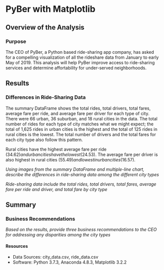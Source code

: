 # PyBer with Matplotlib

## Overview of the Analysis
### Purpose
The CEO of PyBer, a Python based ride-sharing app company, has asked for a compelling visualization of all the rideshare data from January to early May of 2019. This analysis will help PyBer improve access to ride-sharing services and determine affortability for under-served neighborhoods.

## Results
### Differences in Ride-Sharing Data
The summary DataFrame shows the total rides, total drivers, total fares, average fare per ride, and average fare per driver for each type of city. There were 66 urban, 36 suburban, and 18 rural cities in the data. The total number of rides for each type of city matches what we might expect; the total of 1,625 rides in urban cities is the highest and the total of 125 rides in rural cities is the lowest. The total number of drivers and the total fares for each city type also follow this pattern. 

Rural cities have the highest average fare per ride ($34.62) and urban cities have the lowest ($24.53). The average fare per driver is also highest in rural cities ($55.49) and lowest in urban cities ($16.57).

<src img='https://github.com/npantfoerder/PyBer-analysis/blob/master/analysis/PyBer_summary_df.png'>

*Using images from the summary DataFrame and multiple-line chart, describe the differences in ride-sharing data among the different city types*

*Ride-sharing data include the total rides, total drivers, total fares, average fare per ride and driver, and total fare by city type*

## Summary
### Business Recommendations
*Based on the results, provide three business recommendations to the CEO for addressing any disparities among the city types*

#### Resources
- Data Sources: city_data.csv, ride_data.csv
- Software: Python 3.7.3, Anaconda 4.8.3, Matplotlib 3.2.2
